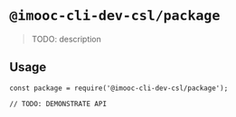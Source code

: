 # `@imooc-cli-dev-csl/package`

> TODO: description

## Usage

```
const package = require('@imooc-cli-dev-csl/package');

// TODO: DEMONSTRATE API
```

